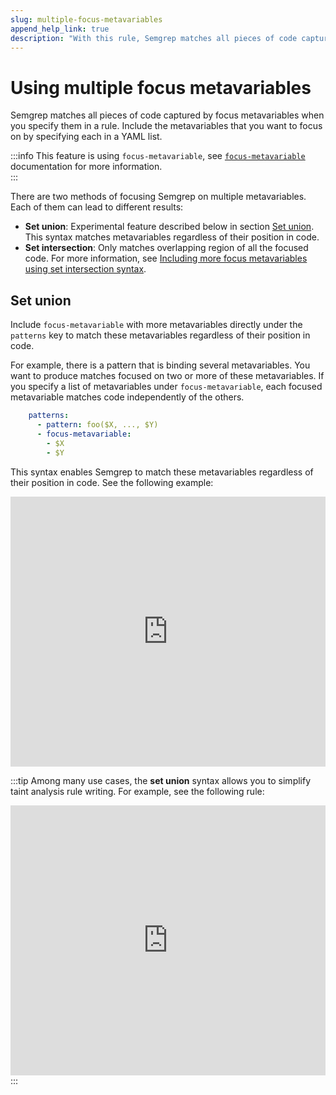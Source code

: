 ```yaml
---
slug: multiple-focus-metavariables
append_help_link: true
description: "With this rule, Semgrep matches all pieces of code captured by the focus metavariables."
---
```


# Using multiple focus metavariables

Semgrep matches all pieces of code captured by focus metavariables when you specify them in a rule. Include the metavariables that you want to focus on by specifying each in a YAML list. 

:::info
This feature is using `focus-metavariable`, see [`focus-metavariable`](/writing-rules/rule-syntax/#focus-metavariable) documentation for more information.  
:::

There are two methods of focusing Semgrep on multiple metavariables. Each of them can lead to different results:

- **Set union**: Experimental feature described below in section [Set union](#set-union). This syntax matches metavariables regardless of their position in code.
- **Set intersection**: Only matches overlapping region of all the focused code. For more information, see [Including more focus metavariables using set intersection syntax](writing-rules/rule-syntax/#including-more-focus-metavariables-using-set-intersection-syntax).

## Set union

Include `focus-metavariable` with more metavariables directly under the `patterns` key to match these metavariables regardless of their position in code.

For example, there is a pattern that is binding several metavariables. You want to produce matches focused on two or more of these metavariables. If you specify a list of metavariables under `focus-metavariable`, each focused metavariable matches code independently of the others.

```yaml
    patterns:
      - pattern: foo($X, ..., $Y)
      - focus-metavariable: 
        - $X
        - $Y
```

This syntax enables Semgrep to match these metavariables regardless of their position in code. See the following example:

<iframe src="https://semgrep.dev/embed/editor?snippet=D602" border="0" frameBorder="0" width="100%" height="432"></iframe>

:::tip
Among many use cases, the **set union** syntax allows you to simplify taint analysis rule writing. For example, see the following rule:
<iframe src="https://semgrep.dev/embed/editor?snippet=w6Qx" border="0" frameBorder="0" width="100%" height="432"></iframe>
:::

<!-- Once this feature is no longer experimental, move the text under the ### `focus-metavariable` to docs/writing-rules/rule-syntax.md and change the # Using multiple focus metavariables header to level 4 (####) -->
